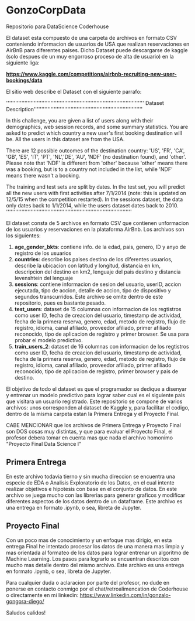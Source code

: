 # GonzoCorpData
Repositorio para DataScience Coderhouse

El dataset esta compuesto de una carpeta de archivos en formato CSV conteniendo informacion de usuarios de USA que realizan reservaciones en AirBnB para diferentes paises. Dicho Dataset puede descargarse de kaggle (solo despues de un muy engorroso proceso de alta de usuario) en la siguiente liga:

__https://www.kaggle.com/competitions/airbnb-recruiting-new-user-bookings/data__

El sitio web describe el Dataset con el siguiente parrafo:

''''''''''''''''''''''''''''''''''''''''''''''''''''''''''''''''''''''''''''''''''''''''''
Dataset Description'''''''''''''''''''''''''''''''''''''''''''''''''''''''''''''''''''''''

In this challenge, you are given a list of users along with their demographics, web session records, and some summary statistics. You are asked to predict which country a new user's first booking destination will be. All the users in this dataset are from the USA.

There are 12 possible outcomes of the destination country: 'US', 'FR', 'CA', 'GB', 'ES', 'IT', 'PT', 'NL','DE', 'AU', 'NDF' (no destination found), and 'other'. Please note that 'NDF' is different from 'other' because 'other' means there was a booking, but is to a country not included in the list, while 'NDF' means there wasn't a booking.

The training and test sets are split by dates. In the test set, you will predict all the new users with first activities after 7/1/2014 (note: this is updated on 12/5/15 when the competition restarted). In the sessions dataset, the data only dates back to 1/1/2014, while the users dataset dates back to 2010. ''''''''''''''''''''''''''''''''''''''''''''''''''''''''''''''''''''''''''''''''''

El dataset consta de 5 archivos en formato CSV que contienen unformacion de los usuarios y reservaciones en la plataforma AirBnb. Los archivos son los siguientes:

1. **age_gender_bkts**: contiene info. de la edad, pais, genero, ID y anyo de registro de los usuarios
2. **countries**: describe los paises destino de los diferentes usuarios, describe la ubicacion con latitud y longitud, distancia en km, descripcion del destino en km2, lenguaje del pais destino y distancia levenshtein del lenguaje
3. **sessions**: contiene informacion de sesion del usuario, userID, accion ejecutada, tipo de accion, detalle de accion, tipo de dispositivo y segundos transcurridos. Este archivo se omite dentro de este repositorio, pues es bastante pesado.
4. **test_users**: dataset de 15 columnas con informacion de los regtistros como user ID, fecha de creacion del usuario, timestamp de actividad, fecha de la primera reserva, genero, edad, metodo de registro, flujo de registro, idioma, canal afiliado, proveedor afiliado, primer afiliado reconocido, tipo de aplicacion de registro y primer browser. Se usa para probar el modelo predictivo.
5. **train_users_2**: dataset de 16 columnas con informacion de los regtistros como user ID, fecha de creacion del usuario, timestamp de actividad, fecha de la primera reserva, genero, edad, metodo de registro, flujo de registro, idioma, canal afiliado, proveedor afiliado, primer afiliado reconocido, tipo de aplicacion de registro, primer browser y pais de destino. 

El objetivo de todo el dataset es que el programador se dedique a disenyar y entrenar un modelo predictivo para lograr saber cual es el siguiente pais que visitara un usuario registrado.
Este repositorio se compone de varios archivos: unos corresponden al dataset de Kaggle y, para facilitar el codigo, dentro de la misma carpeta estan la Primera Entrega y el Proyecto Final.

CABE MENCIONAR que los archivos de Primera Entrega y Proyecto Final son DOS cosas muy distintas, y que para evaluar el Proyecto Final, el profesor debera tomar en cuenta mas que nada el archivo homonimo "Proyecto Final Data Science I"

## Primera Entrega

En este archivo todavia tierno y sin mucha direccion se encuentra una especie de EDA o Analisis Exploratorio de los Datos, en el cual intente realizar objetivos e hipotesis con base en el conjunto de datos. En este archivo se juega mucho con las librerias para generar graficos y modificar diferentes aspectos de los datos dentro de un dataframe. Este archivo es una entrega en formato .ipynb, o sea, libreta de Jupyter.

## Proyecto Final

Con un poco mas de conocimiento y un enfoque mas dirigio, en esta entrega Final he intentado procesar los datos de una manera mas limpia y mas orientada al formateo de los datos para lograr entrenar un algoritmo de Machine Learning. Los pasos para lograrlo se encuentran descritos con mucho mas detalle dentro del mismo archivo. Este archivo es una entrega en formato .ipynb, o sea, libreta de Jupyter.

Para cualquier duda o aclaracion por parte del profesor, no dude en ponerse en contacto conmigo por el chat/retroalimencation de Coderhouse o directamente en mi linkedin:
https://www.linkedin.com/in/gonzalo-gongora-diego/

Saludos calidos!
